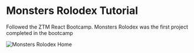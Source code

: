 # Monsters Rolodex Tutorial

Followed the ZTM React Bootcamp. Monsters Rolodex was the first project completed in the bootcamp

![Monsters Rolodex Home](https://private-user-images.githubusercontent.com/116303153/294722262-9c709c0a-c677-45b5-b688-856fb898307c.PNG?jwt=eyJhbGciOiJIUzI1NiIsInR5cCI6IkpXVCJ9.eyJpc3MiOiJnaXRodWIuY29tIiwiYXVkIjoicmF3LmdpdGh1YnVzZXJjb250ZW50LmNvbSIsImtleSI6ImtleTUiLCJleHAiOjE3MDUwODQ1OTgsIm5iZiI6MTcwNTA4NDI5OCwicGF0aCI6Ii8xMTYzMDMxNTMvMjk0NzIyMjYyLTljNzA5YzBhLWM2NzctNDViNS1iNjg4LTg1NmZiODk4MzA3Yy5QTkc_WC1BbXotQWxnb3JpdGhtPUFXUzQtSE1BQy1TSEEyNTYmWC1BbXotQ3JlZGVudGlhbD1BS0lBVkNPRFlMU0E1M1BRSzRaQSUyRjIwMjQwMTEyJTJGdXMtZWFzdC0xJTJGczMlMkZhd3M0X3JlcXVlc3QmWC1BbXotRGF0ZT0yMDI0MDExMlQxODMxMzhaJlgtQW16LUV4cGlyZXM9MzAwJlgtQW16LVNpZ25hdHVyZT02Y2YxZjNkMjMzN2YwMTQyZTBhNjQ1MjQwNjFkMTUwMDZhZDU5N2M5YzA1OTk3NzYyNWEwYWJmMmI3ODViNTkwJlgtQW16LVNpZ25lZEhlYWRlcnM9aG9zdCZhY3Rvcl9pZD0wJmtleV9pZD0wJnJlcG9faWQ9MCJ9.XOPy7uMbD4yYPDoiKnjT1uaNww1tqs1DJ2j1mtpnX6A)

